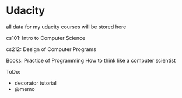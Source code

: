 Udacity
=======

all data for my udacity courses will be stored here


cs101:
Intro to Computer Science


cs212:
Design of Computer Programs

Books:
Practice of Programming
How to think like a computer scientist

ToDo:
- decorator tutorial
- @memo

